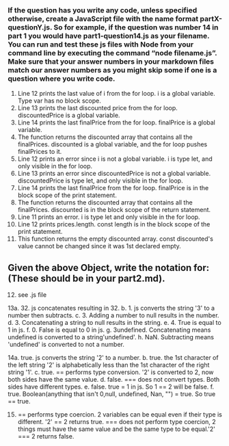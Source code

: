 ### If the question has you write any code, unless specified otherwise, create a JavaScript file with the name format partX-questionY.js. So for example, if the question was number 14 in part 1 you would have part1-question14.js as your filename. You can run and test these js files with Node from your command line by executing the command “node filename.js”. Make sure that your answer numbers in your markdown files match our answer numbers as you might skip some if one is a question where you write code.

1. Line 12 prints the last value of i from the for loop. i is a global variable. Type var has no block scope.
2. Line 13 prints the last discounted price from the for loop. discountedPrice is a global variable. 
3. Line 14 prints the last finalPrice from the for loop. finalPrice is a global variable.
4. The function returns the discounted array that contains all the finalPrices. discounted is a global variable, and the for loop pushes finalPrices to it.
5. Line 12 prints an error since i is not a global variable. i is type let, and only visible in the for loop.
6. Line 13 prints an error since discountedPrice is not a global variable. discountedPrice is type let, and only visible in the for loop.
7. Line 14 prints the last finalPrice from the for loop. finalPrice is in the block scope of the print statement.
8. The function returns the discounted array that contains all the finalPrices. discounted is in the block scope of the return statement. 
9. Line 11 prints an error. i is type let and only visible in the for loop.
10. Line 12 prints prices.length. const length is in the block scope of the print statement.
11. This function returns the empty discounted array. const discounted's value cannot be changed since it was 1st declared empty.

## Given the above Object, write the notation for:  (These should be in your part2.md).

12. see .js file

13a. 32. js concatenates resulting in 32.
b. 1. js converts the string '3' to a number then subtracts.
c. 3. Adding a number to null results in the number.
d. 3. Concatenating a string to null results in the string.
e. 4. True is equal to 1 in js.
f. 0. False is equal to 0 in js.
g. 3undefined. Concatenating means undefined is converted to a string'undefined'.
h. NaN. Subtracting means 'undefined' is converted to not a number.

14a. true. js converts the string '2' to a number.
b. true. the 1st character of the left string '2' is alphabetically less than the 1st character of the right string '1'.
c. true. == performs type conversion. '2' is converted to 2, now both sides have the same value.
d. false. === does not convert types. Both sides have different types.
e. false. true = 1 in js. So 1 == 2 will be false.
f. true. Boolean(anything that isn't 0,null, undefined, Nan, "") = true. So true == true.

15. == performs type coercion. 2 variables can be equal even if their type is different.  '2' == 2 returns true.
=== does not perform type coercion, 2 things must have the same value and be the same type to be equal.'2' === 2 returns false.

